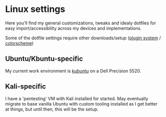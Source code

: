 # Linux settings

Here you'll find my general customizations, tweaks and idealy dotfiles for easy import/accessibility across my devices and implementations.

Some of the dotfile settings require other downloads/setup ([plugin system](https://github.com/VundleVim/Vundle.vim#quick-start) / [colorscheme](https://github.com/tomasiser/vim-code-dark#installation))

## Ubuntu/Kbuntu-specific
My current work environment is [kubuntu](https://kubuntu.org/) on a Dell Precision 5520.

## Kali-specific
I have a 'pentesting' VM with Kali installed for started.  May eventually migrate to base vanilla Ubuntu with custom tooling installed as I get better at things, but until then, this will be the setup.
